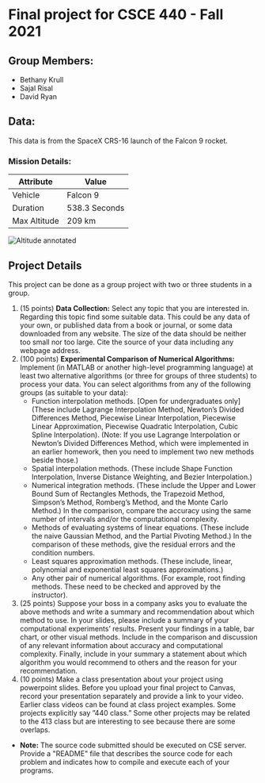
# Final project for CSCE 440 - Fall 2021

## Group Members:
- Bethany Krull
- Sajal Risal
- David Ryan

## Data:

This data is from the SpaceX CRS-16 launch of the Falcon 9 rocket. 

### Mission Details: 
| Attribute | Value |
| ------------- | ------------- |
| Vehicle | Falcon 9  |
| Duration | 538.3 Seconds |
| Max Altitude | 209 km |


![Altitude annotated](https://github.com/shahar603/Telemetry-Data/blob/master/SpaceX%20CRS-16/Graphs/Altitude%20annotated.png)



## Project Details
This project can be done as a group project with two or three students in a group.
1. (15 points) **Data Collection:** Select any topic that you are interested in. Regarding this topic find some suitable data. This could be any data of your own, or published data from a book or journal, or some data downloaded from any website. The size of the data should be neither too small nor too large. Cite the source of your data including any webpage address. 
2. (100 points) **Experimental Comparison of Numerical Algorithms:** Implement (in MATLAB or another high-level programming language) at least two alternative algorithms (or three for groups of three students) to process your data. You can select algorithms from any of the following groups (as suitable to your data):
    - Function interpolation methods. [Open for undergraduates only] (These include Lagrange Interpolation Method, Newton’s Divided Differences Method, Piecewise Linear Interpolation, Piecewise Linear Approximation, Piecewise Quadratic Interpolation, Cubic Spline Interpolation). (Note: If you use Lagrange Interpolation or Newton’s Divided Differences Method, which were implemented in an earlier homework, then you need to implement two new methods beside those.)
    - Spatial interpolation methods. (These include Shape Function Interpolation, Inverse Distance Weighting, and Bezier Interpolation.)
    - Numerical integration methods. (These include the Upper and Lower Bound Sum of Rectangles Methods, the Trapezoid Method, Simpson’s Method, Romberg’s Method, and the Monte Carlo Method.) In the comparison, compare the accuracy using the same number of intervals and/or the computational complexity.
    - Methods of evaluating systems of linear equations. (These include the naive Gaussian Method, and the Partial Pivoting Method.) In the comparison of these methods, give the residual errors and the condition numbers.
    - Least squares approximation methods. (These include, linear, polynomial and exponential least squares approximations.)
    - Any other pair of numerical algorithms. (For example, root finding methods. These need to be checked and approved by the instructor).
3. (25 points) Suppose your boss in a company asks you to evaluate the above methods and write a summary and recommendation about which method to use. In your slides, please include a summary of your computational experiments’ results. Present your findings in a table, bar chart, or other visual methods. Include in the comparison and discussion of any relevant information about accuracy and computational complexity. Finally, include in your summary a statement about which algorithm you would recommend to others and the reason for your recommendation.
4. (10 points) Make a class presentation about your project using powerpoint slides. Before you upload your final project to Canvas, record your presentation separately and provide a link to your video. Earlier class videos can be found at class project examples. Some projects explicitly say ”440 class.” Some other projects may be related to the 413 class but are interesting to see because there are some overlaps.
- **Note:** The source code submitted should be executed on CSE server. Provide a "README" file that describes the source code for each problem and indicates how to compile and execute each of your programs.
